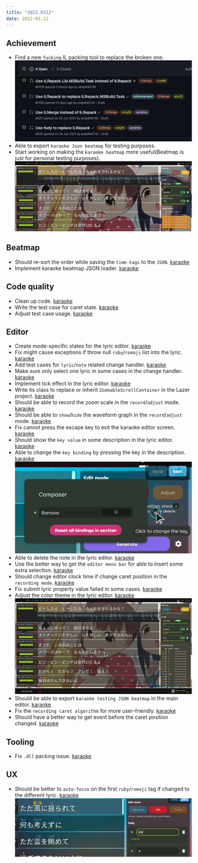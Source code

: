 ```yaml
---
title: "2022.0312"
date: 2022-03-12
---
```


## Achievement

- Find a new `fucking` IL packing tool to replace the broken one.  
  ![](res/2022-03-12-22-51-44.png)
- Able to export `karaoke Json beatmap` for testing purposes.
- Start working on making the `karaoke beatmap` more useful(Beatmap is just for personal testing purposes).  
  ![](res/2022-03-12-22-54-28.png)

## Beatmap

- Should re-sort the order while saving the `time-tags` to the `JSON`. [karaoke](#1119#1127@andy840119)
- Implement karaoke beatmap JSON loader. [karaoke](#1107#1132@andy840119)

## Code quality

- Clean up code. [karaoke](#1150@andy840119)
- Write the test case for caret state. [karaoke](#1175#1177@andy840119)
- Adjust test case usage. [karaoke](#1178@andy840119)

## Editor

- Create mode-specific states for the lyric editor. [karaoke](#1114@andy840119)
- Fix might cause exceptions if throw null `ruby`/`romaji` list into the lyric. [karaoke](#1116@andy840119)
- Add test cases for `lyric`/`note` related change handler. [karaoke](#1121@andy840119)
- Make sure only select one lyric in some cases in the change handler. [karaoke](#1118#1123@andy840119)
- Implement tick effect in the lyric editor. [karaoke](#1126@andy840119)
- Write its class to replace or inherit `ZoomableScrollContainer` in the Lazer project. [karaoke](#1136#1138@andy840119)
- Should be able to record the zoom scale in the `record`/`adjust` mode. [karaoke](#1139@andy840119)
- Should be able to `show`/`hide` the waveform graph in the `record`/`adjust` mode. [karaoke](#1140@andy840119)
- Fix cannot press the escape key to exit the karaoke editor screen. [karaoke](#1134#1141@andy840119)
- Should show the `key value` in some description in the lyric editor. [karaoke](#1142@andy840119)
- Able to change the `key binding` by pressing the key in the description. [karaoke](#1144#1145@andy840119)  
  ![](res/2022-03-12-23-05-39.png)
- Able to delete the note in the lyric editor. [karaoke](#1148#1153@andy840119)
- Use the better way to get the `editor menu bar` for able to insert some extra selection. [karaoke](#1155@andy840119)
- Should change editor clock time if change caret position in the `recording mode`. [karaoke](#1133#1156@andy840119)
- Fix submit lyric property value failed in some cases. [karaoke](#1157@andy840119)
- Adjust the color theme in the lyric editor. [karaoke](#1163@andy840119)  
  ![](res/2022-03-12-23-12-09.png)
- Should be able to export `karaoke testing JSON beatmap` in the main editor. [karaoke](#1158#1164@andy840119)
- Fix the `recording caret algorithm` for more user-friendly. [karaoke](#1165@andy840119)
- Should have a better way to get event before the caret position changed. [karaoke](#1174@andy840119)

## Tooling

- Fix `.dll` packing issue. [karaoke](#1131@andy840119)

## UX

- Should be better to `auto-focus` on the first `ruby`/`romaji` tag if changed to the different lyric. [karaoke](#1171#1173@andy840119)  
  ![](res/2022-03-12-23-17-18.png)
